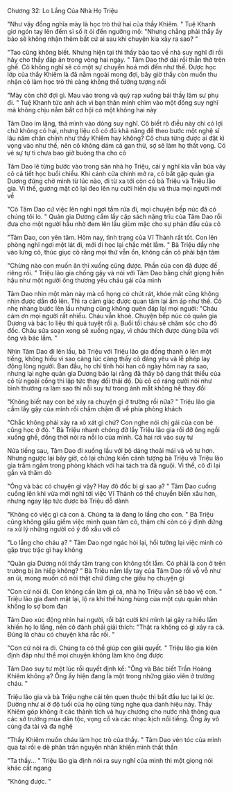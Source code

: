 




Chương 32: Lo Lắng Của Nhà Họ Triệu

"Như vậy đồng nghĩa mày là học trò thứ hai của thầy Khiêm. " Tuệ Khanh giơ ngón tay lên đếm sỉ số ít ỏi đến ngưỡng mộ: "Nhưng chẳng phải thầy ấy bảo sẽ không nhận thêm bất cứ ai sau khi chuyện kia xảy ra sao? "

"Tao cũng không biết. Nhưng hiện tại thì thầy bảo tao về nhà suy nghĩ đi rồi hãy cho thầy đáp án trong vòng hai ngày. " Tâm Dao thở dài rồi thẫn thờ trên ghế. Cô không nghĩ sẽ có một sự chuyển hoá mới đến như thế. Được học lớp của thầy Khiêm là đã nằm ngoài mong đợi, bây giờ thầy còn muốn thu nhận cô làm học trò thì càng không thể tưởng tượng nổi

"Mày còn chờ đợi gì. Mau vào trong và quỳ rạp xuống bái thầy làm sư phụ đi. " Tuệ Khanh tức anh ách vì bạn thân mình chìm vào một đống suy nghĩ mà không chịu nắm bắt cơ hội có một không hai này

Tâm Dao im lặng, thả mình vào dòng suy nghĩ. Cô biết rõ điều này chỉ có lợi chứ không có hại, nhưng liệu cô có đủ khả năng để theo bước một nghệ sĩ lâu năm chân chính như thầy Khiêm hay không? Cô chưa từng được ai đặt kì vọng vào như thế, nên cô không dám cả gan thử, sợ sẽ làm họ thất vọng. Có vẻ sự tự ti chưa bao giờ buông tha cho cô


Tâm Dao lê từng bước vào trong sân nhà họ Triệu, cái ý nghĩ kia vẫn bủa vây cô cả tiết học buổi chiều. Khi cánh cửa chính mở ra, cô bắt gặp quản gia Dương đứng chờ mình từ lúc nào, đi từ xa tới còn có bà Triệu và Triệu lão gia. Vì thế, gương mặt cô lại đeo lên nụ cười hiền dịu và thưa mọi người mới về

"Cô Tâm Dao cứ việc lên nghỉ ngơi tắm rửa đi, mọi chuyện bếp núc đã có chúng tôi lo. " Quản gia Dương cầm lấy cặp sách nặng trĩu của Tâm Dao rồi đưa cho một người hầu nhờ đem lên lầu giùm mặc cho sự phản đấu của cô

"Tâm Dao, con yên tâm. Hôm nay, tình trạng của Vĩ Thành rất tốt. Con lên phòng nghỉ ngơi một lát đi, mới đi học lại chắc mệt lắm. " Bà Triệu đẩy nhẹ vào lưng cô, thúc giục cô rằng mọi thứ vẫn ổn, không cần cô phải bận tâm

"Chừng nào con muốn ăn thì xuống cũng được. Phần của con đã được để riêng rồi. " Triệu lão gia chống gậy và nói với Tâm Dao bằng chất giọng hiền hậu như một người ông thương yêu cháu gái của mình

Tâm Dao nhìn một màn này mà cổ họng có chút rát, khóe mắt cũng không nhịn được dần đỏ lên. Thì ra cảm giác được quan tâm lại ấm áp như thế. Cô nhẹ nhàng bước lên lầu nhưng cũng không quên đáp lại mọi người: "Cháu cảm ơn mọi người rất nhiều. Cháu vẫn khoẻ. Chuyện bếp núc có quản gia Dương và bác lo liệu thì quá tuyệt rồi ạ. Buổi tối cháu sẽ chăm sóc cho đô đốc. Cháu sửa soạn xong sẽ xuống ngay, vì cháu thích được dùng bữa với ông và bác lắm. "

Nhìn Tâm Dao đi lên lầu, bà Triệu với Triệu lão gia đồng thanh ỏ lên một tiếng, không hiểu vì sao càng lúc càng thấy cô đáng yêu và lễ phép lay động lòng người. Ban đầu, họ chỉ tính hỏi han cô ngày hôm nay ra sao, nhưng lại nghe quản gia Dương báo lại rằng đã thấy bộ dạng thất thiểu của cô từ ngoài cổng thì lập tức thay đổi thái độ. Dù cô có ráng cười nói như bình thường ra làm sao thì nỗi suy tư trong ánh mắt không hề thay đổi

"Không biết nay con bé xảy ra chuyện gì ở trường rồi nữa? " Triệu lão gia cầm lấy gậy của mình rồi chầm chậm đi về phía phòng khách

"Chắc không phải xảy ra xô xát gì chứ? Con nghe nói chị gái của con bé cũng học ở đó. " Bà Triệu nhanh chóng đỡ lấy Triệu lão gia rồi đỡ ông ngồi xuống ghế, đồng thời nói ra nỗi lo của mình. Cả hai rơi vào suy tư


Nửa tiếng sau, Tâm Dao đi xuống lầu với bộ dáng thoải mái và vô tư hơn. Nhưng ngược lại bây giờ, cô lại chứng kiến cảnh tượng bà Triệu và Triệu lão gia trầm ngâm trong phòng khách với hai tách trà đã nguội. Vì thế, cô đi lại gần và thăm dò

"Ông và bác có chuyện gì vậy? Hay đô đốc bị gì sao ạ? " Tâm Dao cuống cuồng lên khi vừa mới nghĩ tới việc Vĩ Thành có thể chuyển biến xấu hơn, nhưng ngay lập tức được bà Triệu dỗ dành

"Không có việc gì cả con à. Chúng ta là đang lo lắng cho con. " Bà Triệu cũng không giấu giếm việc mình quan tâm cô, thậm chí còn có ý định đứng ra xử lý những người có ý đồ xấu với cô

"Lo lắng cho cháu ạ? " Tâm Dao ngơ ngác hỏi lại, hồi tưởng lại việc mình có gặp trục trặc gì hay không

"Quản gia Dương nói thấy tâm trạng con không tốt lắm. Có phải là con ở trên trường bị ăn hiếp không? " Bà Triệu nắm lấy tay của Tâm Dao rồi vỗ vỗ như an ủi, mong muốn cô nói thật chứ đừng che giấu họ chuyện gì

"Con cứ nói đi. Con không cần làm gì cả, nhà họ Triệu vẫn sẽ bảo vệ con. " Triệu lão gia đanh mặt lại, lộ ra khí thế hùng hùng của một cựu quân nhân không lo sợ bom đạn

Tâm Dao xúc động nhìn hai người, rồi bật cười khi mình lại gây ra hiểu lầm khiến họ lo lắng, nên cô đành phải giải thích: "Thật ra không có gì xảy ra cả. Đúng là cháu có chuyện khá rắc rối. "

"Con cứ nói ra đi. Chúng ta có thể giúp con giải quyết. " Triệu lão gia kiên định đáp như thể mọi chuyện không làm khó ông được

Tâm Dao suy tư một lúc rồi quyết định kể: "Ông và Bác biết Trần Hoàng Khiêm không ạ? Ông ấy hiện đang là một trong những giáo viên ở trường cháu. "

Triệu lão gia và bà Triệu nghe cái tên quen thuộc thì bắt đầu lục lại kí ức. Dường như ai ở độ tuổi của họ cũng từng nghe qua danh hiệu này. Thầy Khiêm góp không ít các thành tích và huy chương cho nước nhà thông qua các sở trường múa dân tộc, vọng cổ và các nhạc kịch nổi tiếng. Ông ấy vô cùng đa tài và đa nghệ

"Thầy Khiêm muốn cháu làm học trò của thầy. " Tâm Dao vén tóc của mình qua tai rồi e dè phân trần nguyên nhân khiến mình thất thần

"Ta thấy... " Triệu lão gia định nói ra suy nghĩ của mình thì một giọng nói khác cắt ngang

"Không được. "




